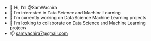 - 👋 Hi, I’m @SamWachira
- 👀 I’m interested in Data Science and Machine Learning
- 🌱 I’m currently working on Data Science Machine Learning projects
- 💞️ I’m looking to collaborate on Data Science and Machine Learning projects
- 📫 samwachira7@gmail.com

<!---
SamWachira/SamWachira is a ✨ special ✨ repository because its `README.md` (this file) appears on your GitHub profile.
You can click the Preview link to take a look at your changes.
--->
